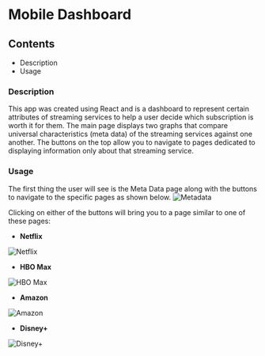 # Mobile Dashboard

## Contents
* Description
* Usage

### Description
This app was created using React and is a dashboard to represent certain attributes of streaming services to help a user decide which subscription is worth it for them.
The main page displays two graphs that compare universal characteristics (meta data) of the streaming services against one another. The buttons on the top allow you to 
navigate to pages dedicated to displaying information only about that streaming service.

### Usage
The first thing the user will see is the Meta Data page along with the buttons to navigate to the specific pages as shown below.
![Metadata](https://user-images.githubusercontent.com/91433346/179712804-8614f4b1-7eea-41b6-93c9-c1b74c325696.jpeg)

Clicking on either of the buttons will bring you to a page similar to one of these pages:
* __Netflix__

![Netflix](https://user-images.githubusercontent.com/91433346/179713486-d66df2ed-64d6-4bb3-b6a1-5fca1cab93a9.jpeg)

* __HBO Max__

![HBO Max](https://user-images.githubusercontent.com/91433346/179713909-8985420c-338e-4768-8281-609260bb8ac4.jpeg)

* __Amazon__

![Amazon](https://user-images.githubusercontent.com/91433346/179714019-f2c891ec-6955-49e7-a65f-1a15672511f8.jpeg)

* __Disney+__

![Disney+](https://user-images.githubusercontent.com/91433346/179714148-3b10657e-87a9-4076-8e8f-c74be9278e2a.jpeg)





